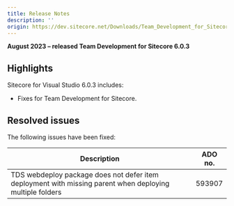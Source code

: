 ```yaml
---
title: Release Notes
description: ''
origin: https://dev.sitecore.net/Downloads/Team_Development_for_Sitecore/6x/Team_Development_for_Sitecore_603/Release_Notes
---
```


**August 2023 – released Team Development for Sitecore 6.0.3**

## Highlights

Sitecore for Visual Studio 6.0.3 includes:

-   Fixes for Team Development for Sitecore.

## Resolved issues

The following issues have been fixed:

 | Description | ADO no. |
 | --- | --- |
 | TDS webdeploy package does not defer item deployment with missing parent when deploying multiple folders | 593907 |